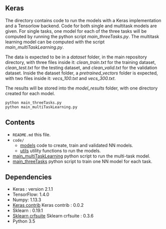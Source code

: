 ## Keras

The directory contains code to run the models with a Keras implementation and a Tensorlow backend. Code for both single and multitask models are given. For single tasks, one model for each of the three tasks will be computed by running the python script *main_threeTasks.py*. The multitask learning model can be computed with the script *main_multiTaskLearning.py*.

The data is expected to be in a *dataset* folder, in the main repository directory, with three files inside it: *clean_train.txt* for the training dataset, *clean_test.txt* for the testing dataset, and *clean_valid.txt* for the validation dataset. Inside the dataset folder, a *pretrained_vectors* folder is expected, with two files inside it: *vecs_100.txt* and *vecs_300.txt*.

The results will be stored into the *model_results* folder, with one directory created for each model.

    python main_threeTasks.py
    python main_multiTaskLearning.py

## Contents
* `README.md` this file.
* `code/`
    * [models](code/models.py) code to create, train and validated NN models.
    * [utils](code/utils.py) utility functions to run the models.
* [main_multiTaskLearning](main_multiTaskLearning.py) python script to run the multi-task model.
* [main_threeTasks](main_threeTasks.py) python script to train one NN model for each task.

## Dependencies
* Keras : version 2.1.1
* TensorFlow: 1.4.0
* Numpy: 1.13.3
* [Keras contrib](https://github.com/keras-team/keras-contrib) Keras contrib : 0.0.2
* Sklearn : 0.19.1
* [Sklearn crfsuite](https://sklearn-crfsuite.readthedocs.io/en/latest/index.html) Sklearn crfsuite : 0.3.6
* Python 3.5	
